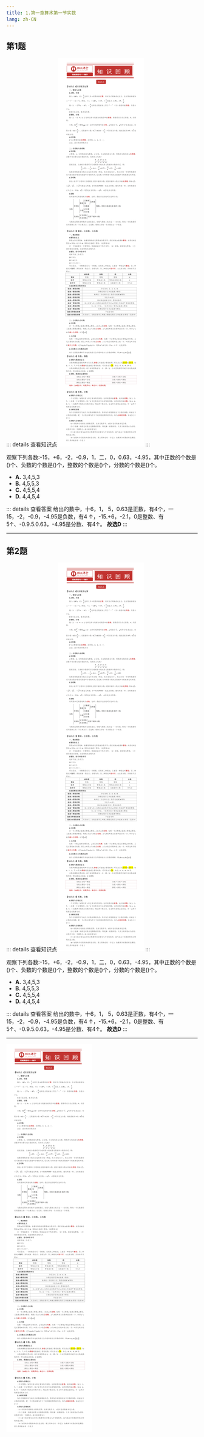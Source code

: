 ```yaml
---
title: 1.第一章算术第一节实数
lang: zh-CN
---
```


## 第1题
::: details 查看知识点
![1.png](..%2F..%2Fpublic%2Flibrary2024%2F1.%E6%95%B0%E5%AD%A6%E9%9B%B6%E5%9F%BA%E7%A1%80%E7%BB%83%E4%B9%A0%2F1.%E7%AC%AC%E4%B8%80%E7%AB%A0%E7%AE%97%E6%9C%AF%E7%AC%AC%E4%B8%80%E8%8A%82%E5%AE%9E%E6%95%B0%2F1.png)
:::

观察下列各数:-15，+6，-2，-0.9，1，二，0，0.63，-4.95，其中正数的个数是()个、负数的个数是()个，整数的个数是()个，分数的个数是()个。
- **A.** 3,4,5,3
- **B.** 4,5,5,3
- **C.** 4,5,5,4
- **D.** 4,4,5,4


::: details 查看答案
给出的数中，十6，1， 5，0.63是正数，有4个，一15，-2，-0.9，-4.95是负数，有4 ↑，-15.+6，-2.1，0是整数、有5↑、-0.9.5.0.63，-4.95是分数、有4↑。
**故选D**
:::

---

## 第2题
::: details 查看知识点
![1.png](..%2F..%2Fpublic%2Flibrary2024%2F1.%E6%95%B0%E5%AD%A6%E9%9B%B6%E5%9F%BA%E7%A1%80%E7%BB%83%E4%B9%A0%2F1.%E7%AC%AC%E4%B8%80%E7%AB%A0%E7%AE%97%E6%9C%AF%E7%AC%AC%E4%B8%80%E8%8A%82%E5%AE%9E%E6%95%B0%2F1.png)
:::

观察下列各数:-15，+6，-2，-0.9，1，二，0，0.63，-4.95，其中正数的个数是()个、负数的个数是()个，整数的个数是()个，分数的个数是()个。
- **A.** 3,4,5,3
- **B.** 4,5,5,3
- **C.** 4,5,5,4
- **D.** 4,4,5,4


::: details 查看答案
给出的数中，十6，1， 5，0.63是正数，有4个，一15，-2，-0.9，-4.95是负数，有4 ↑，-15.+6，-2.1，0是整数、有5↑、-0.9.5.0.63，-4.95是分数、有4↑。
**故选D**
:::

---

![1.png](..%2F..%2Fpublic%2Flibrary2024%2F1.%E6%95%B0%E5%AD%A6%E9%9B%B6%E5%9F%BA%E7%A1%80%E7%BB%83%E4%B9%A0%2F1.%E7%AC%AC%E4%B8%80%E7%AB%A0%E7%AE%97%E6%9C%AF%E7%AC%AC%E4%B8%80%E8%8A%82%E5%AE%9E%E6%95%B0%2F1.png)
